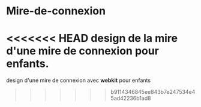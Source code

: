 # Mire-de-connexion
<<<<<<< HEAD
design de la mire d'une mire de connexion pour enfants.
=======
design d'une mire de connexion avec **webkit** pour enfants
>>>>>>> b9114346845ee843b7e247534e45ad42236b1ad8
